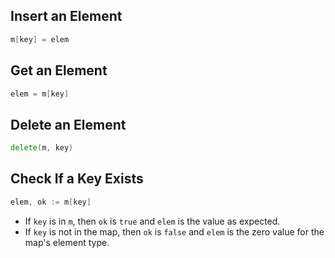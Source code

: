 ## Insert an Element

```go
m[key] = elem
```

## Get an Element

```go
elem = m[key]
```

## Delete an Element

```go
delete(m, key)
```

## Check If a Key Exists

```go
elem, ok := m[key]
```

- If `key` is in `m`, then `ok` is `true` and `elem` is the value as expected.
- If `key` is not in the map, then `ok` is `false` and `elem` is the zero value for the map's element type.